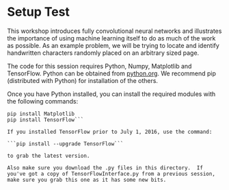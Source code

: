 # Setup Test
This workshop introduces fully convolutional neural networks and illustrates the importance of using machine learning itself to do as much of the work as possible.  As an example problem, we will be trying to locate and identify handwritten characters randomly placed on an arbitrary sized page.

The code for this session requires Python, Numpy, Matplotlib and TensorFlow.  Python can be obtained from <a href="python.org">python.org</a>.  We recommend pip (distributed with Python) for installation of the others.

Once you have Python installed, you can install the required modules with the following commands:

```pip install Numpy
pip install Matplotlib
pip install TensorFlow```

If you installed TensorFlow prior to July 1, 2016, use the command:

```pip install --upgrade TensorFlow```

to grab the latest version. 

Also make sure you download the .py files in this directory.  If you've got a copy of TensorFlowInterface.py from a previous session, make sure you grab this one as it has some new bits.


